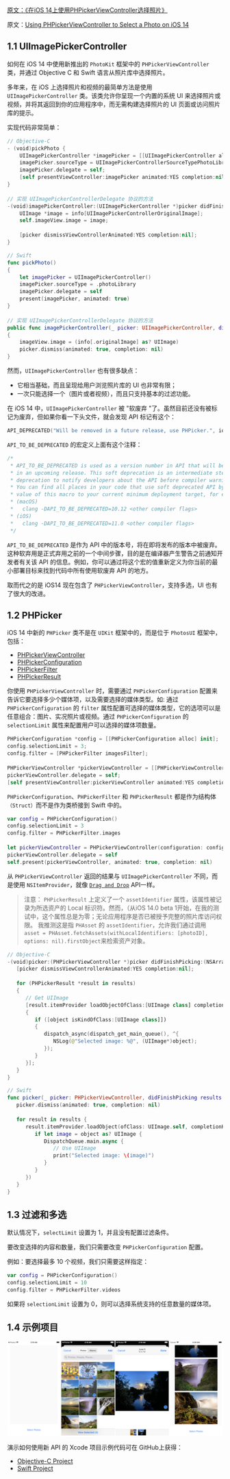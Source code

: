 [原文：《在iOS 14上使用PHPickerViewController选择照片》](https://www.jianshu.com/p/5e7aacfa4374)

原文：[Using PHPickerViewController to Select a Photo on iOS 14](https://ikyle.me/blog/2020/phpickerviewcontroller)

## 1.1 UIImagePickerController

如何在 iOS 14 中使用新推出的 `PhotoKit` 框架中的 `PHPickerViewController` 类，并通过 Objective C 和 Swift 语言从照片库中选择照片。

多年来，在 iOS 上选择照片和视频的最简单方法是使用 `UIImagePickerController` 类。该类允许你呈现一个内置的系统 UI 来选择照片或视频，并将其返回到你的应用程序中，而无需构建选择照片的 UI 页面或访问照片库的提示。

实现代码非常简单：

```swift
// Objective-C
- (void)pickPhoto {
    UIImagePickerController *imagePicker = [[UIImagePickerController alloc] init];
    imagePicker.sourceType = UIImagePickerControllerSourceTypePhotoLibrary;
    imagePicker.delegate = self;
    [self presentViewController:imagePicker animated:YES completion:nil];
}

// 实现 UIImagePickerControllerDelegate 协议的方法
-(void)imagePickerController:(UIImagePickerController *)picker didFinishPickingMediaWithInfo:(NSDictionary<UIImagePickerControllerInfoKey,id> *)info {
    UIImage *image = info[UIImagePickerControllerOriginalImage];
    self.imageView.image = image;

    [picker dismissViewControllerAnimated:YES completion:nil];
}
```

```swift
// Swift
func pickPhoto()
{
    let imagePicker = UIImagePickerController()
    imagePicker.sourceType = .photoLibrary
    imagePicker.delegate = self
    present(imagePicker, animated: true)
}

// 实现 UIImagePickerControllerDelegate 协议的方法
public func imagePickerController(_ picker: UIImagePickerController, didFinishPickingMediaWithInfo info: [UIImagePickerController.InfoKey: Any])
{
    imageView.image = (info[.originalImage] as? UIImage)
    picker.dismiss(animated: true, completion: nil)
}
```

然而，`UIImagePickerController` 也有很多缺点：

* 它相当基础，而且呈现给用户浏览照片库的 UI 也非常有限；
* 一次只能选择一个（图片或者视频），而且只支持基本的过滤功能。

在 iOS 14 中，`UIImagePickerController` 被 "软废弃 "了。虽然目前还没有被标记为废弃，但如果你看一下头文件，就会发现 API 标记有这个：

```swift
API_DEPRECATED("Will be removed in a future release, use PHPicker.", ios(11, API_TO_BE_DEPRECATED));
```

`API_TO_BE_DEPRECATED` 的宏定义上面有这个注释：

```swift
/* 
 * API_TO_BE_DEPRECATED is used as a version number in API that will be deprecated 
 * in an upcoming release. This soft deprecation is an intermediate step before formal 
 * deprecation to notify developers about the API before compiler warnings are generated.
 * You can find all places in your code that use soft deprecated API by redefining the 
 * value of this macro to your current minimum deployment target, for example:
 * (macOS)
 *   clang -DAPI_TO_BE_DEPRECATED=10.12 <other compiler flags>
 * (iOS)
 *   clang -DAPI_TO_BE_DEPRECATED=11.0 <other compiler flags>
 */
```
 
`API_TO_BE_DEPRECATED` 是作为 API 中的版本号，将在即将发布的版本中被废弃。这种软弃用是正式弃用之前的一个中间步骤，目的是在编译器产生警告之前通知开发者有关该 API 的信息。例如，你可以通过将这个宏的值重新定义为你当前的最小部署目标来找到代码中所有使用软废弃 API 的地方。

取而代之的是 iOS14 现在包含了 `PHPickerViewController`，支持多选，UI 也有了很大的改进。

## 1.2 PHPicker

iOS 14 中新的 `PHPicker` 类不是在 `UIKit` 框架中的，而是位于 `PhotosUI` 框架中，包括：

* [PHPickerViewController](https://developer.apple.com/documentation/photokit/phpickerviewcontroller?language=swft)
* [PHPickerConfiguration](https://developer.apple.com/documentation/photokit/phpickerconfiguration?language=swift)
* [PHPickerFilter](https://developer.apple.com/documentation/photokit/phpickerfilter?language=swift)
* [PHPickerResult](https://developer.apple.com/documentation/photokit/phpickerresult?language=swift)

你使用 `PHPickerViewController` 时，需要通过 `PHPickerConfiguration` 配置来告诉它要选择多少个媒体项，以及需要选择的媒体类型。如: 通过 `PHPickerConfiguration` 的 `filter` 属性配置可选择的媒体类型，它的选项可以是任意组合：图片、实况照片或视频。通过 `PHPickerConfiguration` 的 `selectionLimit` 属性来配置用户可以选择的媒体项数量。

```swift
PHPickerConfiguration *config = [[PHPickerConfiguration alloc] init];
config.selectionLimit = 3;
config.filter = [PHPickerFilter imagesFilter];

PHPickerViewController *pickerViewController = [[PHPickerViewController alloc] initWithConfiguration:config];
pickerViewController.delegate = self;
[self presentViewController:pickerViewController animated:YES completion:nil];
```

`PHPickerConfiguration`、`PHPickerFilter` 和 `PHPickerResult` 都是作为结构体 `（Struct）`而不是作为类桥接到 Swift 中的。

```swift
var config = PHPickerConfiguration()
config.selectionLimit = 3
config.filter = PHPickerFilter.images

let pickerViewController = PHPickerViewController(configuration: config)
pickerViewController.delegate = self
self.present(pickerViewController, animated: true, completion: nil)
```

从 `PHPickerViewController` 返回的结果与 `UIImagePickerController` 不同，而是使用 `NSItemProvider`，就像 [`Drag and Drop`](https://developer.apple.com/documentation/uikit/drag_and_drop) API一样。

>注意：
>`PHPickerResult` 上定义了一个 `assetIdentifier` 属性，该属性被记录为所选资产的 Local 标识符。然而，（从iOS 14.0 beta 1开始，在我的测试中，这个属性总是为零；无论应用程序是否已被授予完整的照片库访问权限。
>我推测这是指 `PHAsset` 的 `assetIdentifier`，允许我们通过调用 `asset = PHAsset.fetchAssets(withLocalIdentifiers: [photoID], options: nil).firstObject`来检索资产对象。

```swift
// Objective-C
-(void)picker:(PHPickerViewController *)picker didFinishPicking:(NSArray<PHPickerResult *> *)results{
   [picker dismissViewControllerAnimated:YES completion:nil];
    
   for (PHPickerResult *result in results)
   {
      // Get UIImage
      [result.itemProvider loadObjectOfClass:[UIImage class] completionHandler:^(__kindof id<NSItemProviderReading>  _Nullable object, NSError * _Nullable error)
      {
         if ([object isKindOfClass:[UIImage class]])
         {
            dispatch_async(dispatch_get_main_queue(), ^{
               NSLog(@"Selected image: %@", (UIImage*)object);
            });
         }
      }];
   }
}
```


```swift
// Swift
func picker(_ picker: PHPickerViewController, didFinishPicking results: [PHPickerResult]) {
   picker.dismiss(animated: true, completion: nil)
   
   for result in results {
      result.itemProvider.loadObject(ofClass: UIImage.self, completionHandler: { (object, error) in
         if let image = object as? UIImage {
            DispatchQueue.main.async {
               // Use UIImage
               print("Selected image: \(image)")
            }
         }
      })
   }
}
```

## 1.3 过滤和多选

默认情况下，`selectLimit` 设置为 1，并且没有配置过滤条件。

要改变选择的内容和数量，我们只需要改变 `PHPickerConfiguration` 配置。

例如：要选择最多 10 个视频，我们只需要这样指定：

```swift
var config = PHPickerConfiguration()
config.selectionLimit = 10
config.filter = PHPickerFilter.videos
```

如果将 `selectionLimit` 设置为 0，则可以选择系统支持的任意数量的媒体项。

## 1.4 示例项目

![](pics/1-1.png)

演示如何使用新 API 的 Xcode 项目示例代码可在 GitHub上获得：

* [Objective-C Project](https://github.com/kylehowells/ikyle.me-code-examples/blob/master/Photo%20Picker%20ObjC/Photo%20Picker%20ObjC/ViewController.m#L99)
* [Swift Project](https://github.com/kylehowells/ikyle.me-code-examples/blob/master/Photo%20Picker%20Swift/Photo%20Picker%20Swift/ViewController.swift#L13)
